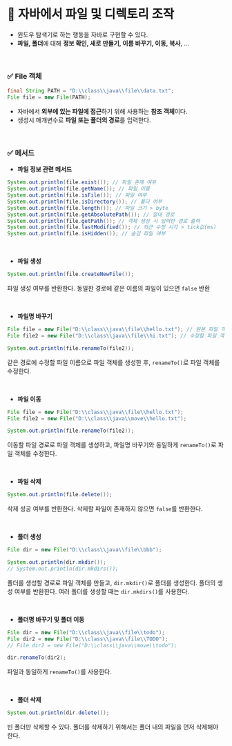 # 📌 자바에서 파일 및 디렉토리 조작
- 윈도우 탐색기로 하는 행동을 자바로 구현할 수 있다.
- **파일, 폴더**에 대해 **정보 확인, 새로 만들기, 이름 바꾸기, 이동, 복사**, ...

<br>

### ✅ File 객체
```java
final String PATH = "D:\\class\\java\\file\\data.txt";
File file = new File(PATH);
```
- 자바에서 **외부에 있는 파일에 접근**하기 위해 사용하는 **참조 객체**이다.
- 생성시 매개변수로 **파일 또는 폴더의 경로**를 입력한다.

<br>

### ✅ 메서드
- **파일 정보 관련 메서드**
```java
System.out.println(file.exist()); // 파일 존재 여부
System.out.println(file.getName()); // 파일 이름
System.out.println(file.isFile()); // 파일 여부
System.out.println(file.isDirectory()); // 폴더 여부
System.out.println(file.length()); // 파일 크기 > byte
System.out.println(file.getAbsolutePath()); // 절대 경로
System.out.println(file.getPath()); // 객체 생성 시 입력한 경로 출력
System.out.println(file.lastModified()); // 최근 수정 시각 > tick값(ms)
System.out.println(file.isHidden()); // 숨김 파일 여부
```

<br>

- **파일 생성**
```java
System.out.println(file.createNewFile());
```
파일 생성 여부를 반환한다. 동일한 경로에 같은 이름의 파일이 있으면 `false` 반환

<br>

- **파일명 바꾸기**
```java
File file = new File("D:\\class\\java\\file\\hello.txt"); // 원본 파일 객체
File file2 = new File("D:\\class\\java\\file\\hi.txt"); // 수정할 파일 객체

System.out.println(file.renameTo(file2));
```
같은 경로에 수정할 파일 이름으로 파일 객체를 생성한 후, `renameTo()`로 파일 객체를 수정한다.

<br>

- **파일 이동**
```java
File file = new File("D:\\class\\java\\file\\hello.txt");
File file2 = new File("D:\\class\\java\\move\\hello.txt");

System.out.println(file.renameTo(file2));
```
이동할 파일 경로로 파일 객체를 생성하고, 파일명 바꾸기와 동일하게 `renameTo()`로 파일 객체를 수정한다.

<br>

- **파일 삭제**
```java
System.out.println(file.delete());
```
삭제 성공 여부를 반환한다. 삭제할 파일이 존재하지 않으면 `false`를 반환한다.

<br>

- **폴더 생성**
```java
File dir = new File("D:\\class\\java\\file\\bbb");

System.out.println(dir.mkdir());
// System.out.println(dir.mkdirs());
```
폴더를 생성할 경로로 파일 객체를 만들고, `dir.mkdir()`로 폴더를 생성한다. 폴더의 생성 여부를 반환한다. 여러 폴더를 생성할 때는 `dir.mkdirs()`를 사용한다.

<br>

- **폴더명 바꾸기 및 폴더 이동**
```java
File dir = new File("D:\\class\\java\\file\\todo");
File dir2 = new File("D:\\class\\java\\file\\TODO");
// File dir2 = new File("D:\\class\\java\\move\\todo");

dir.renameTo(dir2);
```

파일과 동일하게 `renameTo()`를 사용한다.

<br>

- **폴더 삭제**
```java
System.out.println(dir.delete());
```
빈 폴더만 삭제할 수 있다. 폴더를 삭제하기 위해서는 폴더 내의 파일을 먼저 삭제해야 한다.